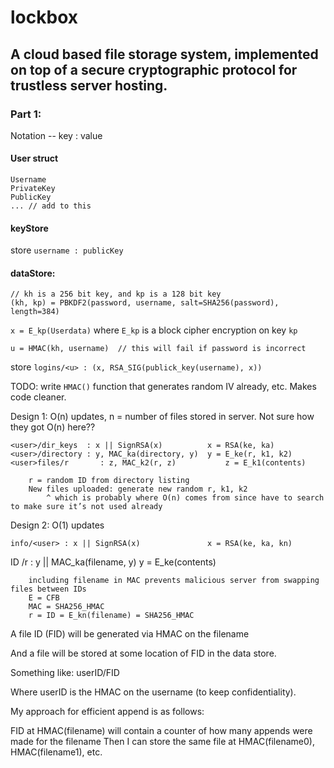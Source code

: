 # lockbox

## A cloud based file storage system, implemented on top of a secure cryptographic protocol for trustless server hosting.

### Part 1:

Notation -- key : value

#### User struct
```
Username
PrivateKey
PublicKey
... // add to this
```

#### keyStore
store `username : publicKey`

#### dataStore:
```
// kh is a 256 bit key, and kp is a 128 bit key
(kh, kp) = PBKDF2(password, username, salt=SHA256(password), length=384)
```

`x = E_kp(Userdata)` where `E_kp` is a block cipher encryption on key `kp`

`u = HMAC(kh, username)  // this will fail if password is incorrect`

store `logins/<u> : (x, RSA_SIG(publick_key(username), x))`

TODO:
write `HMAC()` function that generates random IV already, etc. Makes code cleaner.


Design 1:
O(n) updates, n = number of files stored in server. Not sure how they got O(n) here??

	<user>/dir_keys  : x || SignRSA(x)			x = RSA(ke, ka)
	<user>/directory : y, MAC_ka(directory, y)	y = E_ke(r, k1, k2)
	<user>files/r	    : z, MAC_k2(r, z)			z = E_k1(contents)

		r = random ID from directory listing
		New files uploaded: generate new random r, k1, k2
			^ which is probably where O(n) comes from since have to search to make sure it’s not used already

Design 2:
O(1) updates

	info/<user> : x || SignRSA(x)     			x = RSA(ke, ka, kn)
ID	<user>/r	    : y || MAC_ka(filename, y)		y = E_ke(contents)

		including filename in MAC prevents malicious server from swapping files between IDs
		E = CFB
		MAC = SHA256_HMAC
		r = ID = E_kn(filename) = SHA256_HMAC



A file ID (FID) will be generated via HMAC on the filename

And a file will be stored at some location of FID in the data store.

Something like:
userID/FID

Where userID is the HMAC on the username (to keep confidentiality).

My approach for efficient append is as follows:

FID at HMAC(filename) will contain a counter of how many appends were made for the filename
Then I can store the same file at HMAC(filename0), HMAC(filename1), etc.
